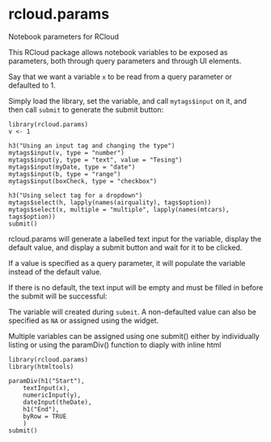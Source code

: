 # rcloud.params
Notebook parameters for RCloud

This RCloud package allows notebook variables to be exposed as parameters,
both through query parameters and through UI elements.

Say that we want a variable `x` to be read from a query parameter or defaulted to 1.

Simply load the library, set the variable, and call `mytags$input` on it, and then call `submit`
to generate the submit button:

```{r}
library(rcloud.params)
v <- 1

h3("Using an input tag and changing the type")
mytags$input(v, type = "number")
mytags$input(y, type = "text", value = "Tesing")
mytags$input(myDate, type = "date")
mytags$input(b, type = "range")
mytags$input(boxCheck, type = "checkbox")

h3("Using select tag for a dropdown")
mytags$select(h, lapply(names(airquality), tags$option)) 
mytags$select(x, multiple = "multiple", lapply(names(mtcars), tags$option))
submit()
```

rcloud.params will generate a labelled text input for the variable, display the default value,
and display a submit button and wait for it to be clicked.

If a value is specified as a query parameter, it will populate the variable instead of the
default value.

If there is no default, the text input will be empty and must be filled in before the submit
will be successful:


The variable will created during `submit`. A non-defaulted value can also be specified as
`NA` or assigned using the widget.


Multiple variables can be assigned using one submit() either by individually listing
or using the paramDiv() function to diaply with inline html

```{r}
library(rcloud.params)
library(htmltools)

paramDiv(h1("Start"), 
    textInput(x), 
    numericInput(y), 
    dateInput(theDate), 
    h1("End"), 
    byRow = TRUE
    )
submit()
```

